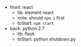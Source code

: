 - front: react
  - lib: element-react
  - note: should `npm i` first
  - toStart: `npm start`
- back: python:2.7 
  - lib: flask
  - toStart: python shutdown.py
